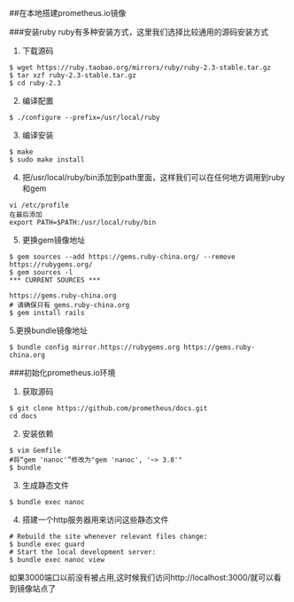 ##在本地搭建prometheus.io镜像

###安装ruby
ruby有多种安装方式，这里我们选择比较通用的源码安装方式
1. 下载源码 
```
$ wget https://ruby.taobao.org/mirrors/ruby/ruby-2.3-stable.tar.gz
$ tar xzf ruby-2.3-stable.tar.gz
$ cd ruby-2.3
```
2. 编译配置
```
$ ./configure --prefix=/usr/local/ruby
```

3. 编译安装
```
$ make 
$ sudo make install
```

4. 把/usr/local/ruby/bin添加到path里面，这样我们可以在任何地方调用到ruby和gem
```
vi /etc/profile
在最后添加
export PATH=$PATH:/usr/local/ruby/bin
```
5. 更换gem镜像地址
```
$ gem sources --add https://gems.ruby-china.org/ --remove https://rubygems.org/
$ gem sources -l
*** CURRENT SOURCES ***

https://gems.ruby-china.org
# 请确保只有 gems.ruby-china.org
$ gem install rails
```

5.更换bundle镜像地址
```
$ bundle config mirror.https://rubygems.org https://gems.ruby-china.org
```



###初始化prometheus.io环境
1. 获取源码
```
$ git clone https://github.com/prometheus/docs.git
cd docs
```

2. 安装依赖
```
$ vim Gemfile
#将“gem 'nanoc'”修改为"gem 'nanoc', '~> 3.8'"
$ bundle
```

3. 生成静态文件
```
$ bundle exec nanoc
```

4. 搭建一个http服务器用来访问这些静态文件
```
# Rebuild the site whenever relevant files change:
$ bundle exec guard
# Start the local development server:
$ bundle exec nanoc view
```

如果3000端口以前没有被占用,这时候我们访问http://localhost:3000/就可以看到镜像站点了
